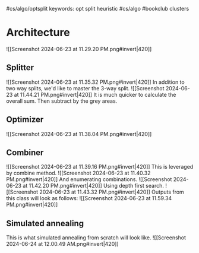#cs/algo/optsplit keywords: opt split heuristic #cs/algo #bookclub clusters
# Architecture
![[Screenshot 2024-06-23 at 11.29.20 PM.png#invert|420]]
## Splitter
![[Screenshot 2024-06-23 at 11.35.32 PM.png#invert|420]]
In addition to two way splits, we'd like to master the 3-way split.
![[Screenshot 2024-06-23 at 11.44.21 PM.png#invert|420]]
It is much quicker to calculate the overall sum. Then subtract by the grey areas.
## Optimizer
![[Screenshot 2024-06-23 at 11.38.04 PM.png#invert|420]]

## Combiner
![[Screenshot 2024-06-23 at 11.39.16 PM.png#invert|420]]
This is leveraged by combine method.
![[Screenshot 2024-06-23 at 11.40.32 PM.png#invert|420]]
And enumerating combinations.
![[Screenshot 2024-06-23 at 11.42.20 PM.png#invert|420]]
Using depth first search.
![[Screenshot 2024-06-23 at 11.43.32 PM.png#invert|420]]
Outputs from this class will look as follows:
![[Screenshot 2024-06-23 at 11.59.34 PM.png#invert|420]]

## Simulated annealing
This is what simulated annealing from scratch will look like.
![[Screenshot 2024-06-24 at 12.00.49 AM.png#invert|420]]
